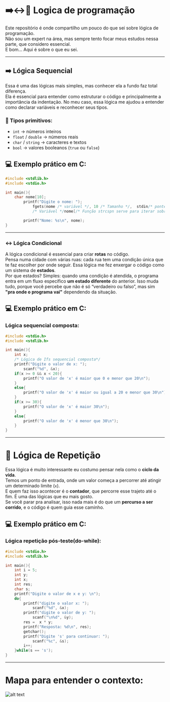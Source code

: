 # ➡️↔️🔄 Logica de programação

Este repositório é onde compartilho um pouco do que sei sobre lógica de programação.  
Não sou um expert na área, mas sempre tento focar meus estudos nessa parte, que considero essencial.  
E bom... Aqui é sobre o que eu sei.

---

## ➡️ Lógica Sequencial

Essa é uma das lógicas mais simples, mas conhecer ela a fundo faz total diferença.  
Ela é essencial para entender como estruturar o código e principalmente a importância da indentação.
No meu caso, essa lógica me ajudou a entender como declarar variáveis e reconhecer seus tipos.

### 🧪 Tipos primitivos:
- `int` → números inteiros  
- `float` / `double` → números reais  
- `char` / `string` → caracteres e textos  
- `bool` → valores booleanos (`true` ou `false`)

## 💻 Exemplo prático em C:

```c
#include <stdlib.h>
#include <stdio.h>

int main(){
    char nome[10];
        printf("Digite o nome: ");
            fgets(nome /* variável */, 10 /* Tamanho */,  stdin/* ponteiro do tipo *FILE */);
            /* Variável */nome[/* Função strcspn serve para iterar sobre o valor para encontrar o caractere*/strcspn(nome, "\n")] = '\0'/* Caractere \n*/;

        printf("Nome: %s\n", nome);
}
```

---

### ↔️ Lógica Condicional

A lógica condicional é essencial para criar **rotas** no código.  
Pensa numa cidade com várias ruas: cada rua tem uma condição única que te faz escolher por onde seguir.
Essa lógica me fez enxergar o código como um sistema de **estados**.  
Por que estados? Simples: quando uma condição é atendida, o programa entra em um fluxo específico **um estado diferente** do anterior.
Isso muda tudo, porque você percebe que não é só “verdadeiro ou falso”, mas sim **"pra onde o programa vai"** dependendo da situação.

## 💻 Exemplo prático em C:
### Lógica sequencial composta:

```c
#include <stdio.h>
#include <stdlib.h>

int main(){
    int x;
    /* Lógica de Ifs sequencial composta*/
    printf("Digite o valor de x: ");
        scanf("%d", &x);
    if(x >= 0 && x < 20){
        printf("O valor de 'x' é maior que 0 e menor que 20\n");
    }
    else{
        printf("O valor de 'x' é maior ou igual a 20 e menor que 30\n");
    }
    if(x >= 30){
        printf("O valor de 'x' é maior 30\n");
    }
    else{
        printf("O valor de 'x' é menor que 30\n");
    }
}
```

---

# 🔄 Lógica de Repetição

Essa lógica é muito interessante eu costumo pensar nela como o **ciclo da vida**.  
Temos um ponto de entrada, onde um valor começa a percorrer até atingir um determinado limite (`x`).  
E quem faz isso acontecer é o **contador**, que percorre esse trajeto até o fim.
É uma das lógicas que eu mais gosto.  
Se você parar pra analisar, isso nada mais é do que um **percurso a ser corrido**, e o código é quem guia esse caminho.

## 💻 Exemplo prático em C:
### Lógica repetição pós-teste(do-while):

```c
#include <stdio.h>
#include <stdlib.h>

int main(){
    int i = 5;
    int y;
    int x;
    int res;
    char s;
    printf("Digite o valor de x e y: \n");
    do{
        printf("digite o valor x: ");
            scanf("%d", &x);
        printf("digite o valor de y: ");
            scanf("\n%d", &y);
        res =  x * y;
        printf("Resposta: %d\n", res);
        getchar();
        printf("Digite 's' para continuar: ");
            scanf("%c", &s);
        i++;
    }while(s == 's');
}
```

---

# Mapa para entender o contexto:

![alt text](<Mapa mental(1).png>)